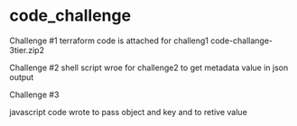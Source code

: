 # code_challenge

Challenge #1 
terraform code is attached for challeng1 code-challange-3tier.zip2

Challenge #2
shell script wroe for challenge2 to get metadata value in json output

Challenge #3

javascript code wrote to pass object and key and to retive value

